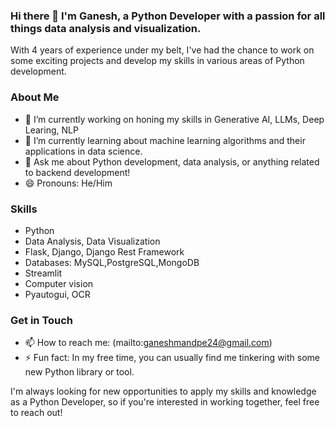 ### Hi there 👋 I'm Ganesh, a Python Developer with a passion for all things data analysis and visualization.
With 4 years of experience under my belt, I've had the chance to work on some exciting projects and develop my skills in various areas of Python development.

### About Me
- 🔭 I’m currently working on honing my skills in Generative AI, LLMs, Deep Learing, NLP
- 🌱 I’m currently learning about machine learning algorithms and their applications in data science.
- 💬 Ask me about Python development, data analysis, or anything related to backend development!
- 😄 Pronouns: He/Him

### Skills
- Python
- Data Analysis, Data Visualization
- Flask, Django, Django Rest Framework
- Databases: MySQL,PostgreSQL,MongoDB
- Streamlit
- Computer vision
- Pyautogui, OCR

### Get in Touch
- 📫 How to reach me: (mailto:ganeshmandpe24@gmail.com)
- ⚡ Fun fact: In my free time, you can usually find me tinkering with some new Python library or tool.

I'm always looking for new opportunities to apply my skills and knowledge as a Python Developer, so if you're interested in working together, feel free to reach out!
